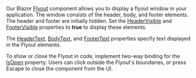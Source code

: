 Our Blazor [Flyout](https://docs.devexpress.com/Blazor/DevExpress.Blazor.DxFlyout) component allows you to display a flyout window in your application. The window consists of the header, body, and footer elements. The header and footer are initially hidden. Set the [HeaderVisible](https://docs.devexpress.com/Blazor/DevExpress.Blazor.DxFlyout.HeaderVisible) and [FooterVisible](https://docs.devexpress.com/Blazor/DevExpress.Blazor.DxFlyout.FooterVisible) properties to **true** to display these elements. 

The [HeaderText](https://docs.devexpress.com/Blazor/DevExpress.Blazor.DxFlyout.HeaderText), [BodyText](https://docs.devexpress.com/Blazor/DevExpress.Blazor.DxFlyout.BodyText), and [FooterText](https://docs.devexpress.com/Blazor/DevExpress.Blazor.DxFlyout.FooterText) properties specify text displayed in the Flyout elements.

To show or close the Flyout in code, implement two-way binding for the [IsOpen](https://docs.devexpress.com/Blazor/DevExpress.Blazor.DxFlyout.IsOpen) property. Users can click outside the Flyout's boundaries, or press Escape to close the component from the UI.
